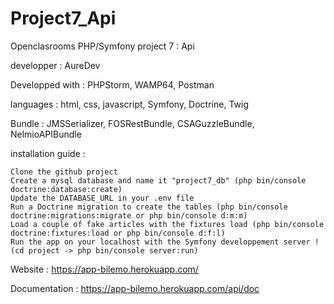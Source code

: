 # Project7_Api

Openclasrooms PHP/Symfony project 7 : Api
 
developper : AureDev
 
Developped with : PHPStorm, WAMP64, Postman

languages : html, css, javascript, Symfony, Doctrine, Twig

Bundle : JMSSerializer, FOSRestBundle, CSAGuzzleBundle, NelmioAPIBundle

installation guide :

    Clone the github project
    Create a mysql database and name it "project7_db" (php bin/console doctrine:database:create)
    Update the DATABASE_URL in your .env file
    Run a Doctrine migration to create the tables (php bin/console doctrine:migrations:migrate or php bin/console d:m:m)
    Load a couple of fake articles with the fixtures load (php bin/console doctrine:fixtures:load or php bin/console d:f:l)
    Run the app on your localhost with the Symfony developpement server ! (cd project -> php bin/console server:run)

Website : https://app-bilemo.herokuapp.com/

Documentation : https://app-bilemo.herokuapp.com/api/doc
